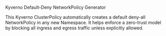 Kyverno Default-Deny NetworkPolicy Generator

This Kyverno ClusterPolicy automatically creates a default deny-all NetworkPolicy in any new Namespace.
It helps enforce a zero-trust model by blocking all ingress and egress traffic unless explicitly allowed.
